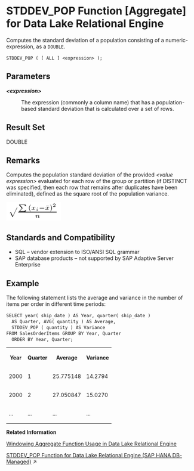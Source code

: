 <!-- loioa583f35984f21015b952ffc0a8c12597 -->

# STDDEV\_POP Function \[Aggregate\] for Data Lake Relational Engine

Computes the standard deviation of a population consisting of a numeric-expression, as a `DOUBLE`.



```
STDDEV_POP ( [ ALL ] <expression> );
```



<a name="loioa583f35984f21015b952ffc0a8c12597__STDDEV_POP_parm1"/>

## Parameters


<dl>
<dt><b>

*<expression\>*

</b></dt>
<dd>

The expression \(commonly a column name\) that has a population-based standard deviation that is calculated over a set of rows.



</dd>
</dl>



<a name="loioa583f35984f21015b952ffc0a8c12597__STDDEV_POP_returns1"/>

## Result Set

DOUBLE



<a name="loioa583f35984f21015b952ffc0a8c12597__STDDEV_POP_remarks1"/>

## Remarks

Computes the population standard deviation of the provided *<value expression\>* evaluated for each row of the group or partition \(if DISTINCT was specified, then each row that remains after duplicates have been eliminated\), defined as the square root of the population variance.

![Computes the population standard deviation of the provided value expression evaluated for each row of the group or partition if DISTINCT was specified, then each row that remains after duplicates have been eliminated, defined as the square root of the population variance](images/stdpop_gif_a16d7b7.gif)



<a name="loioa583f35984f21015b952ffc0a8c12597__STDDEV_POP_standards1"/>

## Standards and Compatibility

-   SQL – vendor extension to ISO/ANSI SQL grammar
-   SAP database products – not supported by SAP Adaptive Server Enterprise



<a name="loioa583f35984f21015b952ffc0a8c12597__STDDEV_POP_example1"/>

## Example

The following statement lists the average and variance in the number of items per order in different time periods:

```
SELECT year( ship_date ) AS Year, quarter( ship_date )
  AS Quarter, AVG( quantity ) AS Average, 
  STDDEV_POP ( quantity ) AS Variance 
FROM SalesOrderItems GROUP BY Year, Quarter 
  ORDER BY Year, Quarter;
```


<table>
<tr>
<th valign="top" rowspan="1">

Year

</th>
<th valign="top" rowspan="1">

Quarter

</th>
<th valign="top" rowspan="1">

Average

</th>
<th valign="top" rowspan="1">

Variance

</th>
</tr>
<tr>
<td valign="top" rowspan="1">

2000

</td>
<td valign="top" rowspan="1">

1

</td>
<td valign="top" rowspan="1">

25.775148

</td>
<td valign="top" rowspan="1">

14.2794

</td>
</tr>
<tr>
<td valign="top" rowspan="1">

2000

</td>
<td valign="top" rowspan="1">

2

</td>
<td valign="top" rowspan="1">

27.050847

</td>
<td valign="top" rowspan="1">

15.0270

</td>
</tr>
<tr>
<td valign="top" rowspan="1">

...

</td>
<td valign="top" rowspan="1">

...

</td>
<td valign="top" rowspan="1">

...

</td>
<td valign="top" rowspan="1">

...

</td>
</tr>
</table>

**Related Information**  


[Windowing Aggregate Function Usage in Data Lake Relational Engine](windowing-aggregate-function-usage-in-data-lake-relational-engine-a527f35.md "A major feature of the ISO/ANSI SQL extensions for OLAP is a construct called a window.")

[STDDEV_POP Function for Data Lake Relational Engine (SAP HANA DB-Managed)](https://help.sap.com/viewer/a898e08b84f21015969fa437e89860c8/2023_4_QRC/en-US/b943ce2c21964c07baa10bd8d387f972.html "Computes the standard deviation of a population consisting of a numeric-expression, as a DOUBLE.") :arrow_upper_right:

